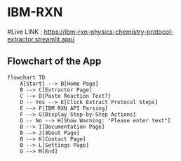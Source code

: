 # IBM-RXN

#Live LINK : https://ibm-rxn-physics-chemistry-protocol-extractor.streamlit.app/


## Flowchart of the App

```mermaid
flowchart TD
    A[Start] --> B[Home Page]
    B --> C[Extractor Page]
    C --> D{Paste Reaction Text?}
    D -- Yes --> E[Click Extract Protocol Steps]
    E --> F[IBM RXN API Parsing]
    F --> G[Display Step-by-Step Actions]
    D -- No --> H[Show Warning: "Please enter text"]
    B --> I[Documentation Page]
    B --> J[About Page]
    B --> K[Contact Page]
    B --> L[Settings Page]
    G --> M[End]
